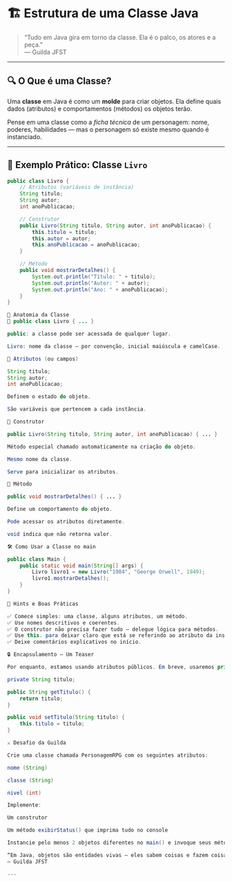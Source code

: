 # 🏗️ Estrutura de uma Classe Java

> “Tudo em Java gira em torno da classe. Ela é o palco, os atores e a peça.”  
> — Guilda JFST

---

## 🔍 O Que é uma Classe?

Uma **classe** em Java é como um **molde** para criar objetos. Ela define quais dados (atributos) e comportamentos (métodos) os objetos terão.

Pense em uma classe como a *ficha técnica* de um personagem: nome, poderes, habilidades — mas o personagem só existe mesmo quando é instanciado.

---

## 🧪 Exemplo Prático: Classe `Livro`

```java
public class Livro {
    // Atributos (variáveis de instância)
    String titulo;
    String autor;
    int anoPublicacao;

    // Construtor
    public Livro(String titulo, String autor, int anoPublicacao) {
        this.titulo = titulo;
        this.autor = autor;
        this.anoPublicacao = anoPublicacao;
    }

    // Método
    public void mostrarDetalhes() {
        System.out.println("Título: " + titulo);
        System.out.println("Autor: " + autor);
        System.out.println("Ano: " + anoPublicacao);
    }
}

🔬 Anatomia da Classe
🔸 public class Livro { ... }

public: a classe pode ser acessada de qualquer lugar.

Livro: nome da classe — por convenção, inicial maiúscula e camelCase.

🔸 Atributos (ou campos)

String titulo;
String autor;
int anoPublicacao;

Definem o estado do objeto.

São variáveis que pertencem a cada instância.

🔸 Construtor

public Livro(String titulo, String autor, int anoPublicacao) { ... }

Método especial chamado automaticamente na criação do objeto.

Mesmo nome da classe.

Serve para inicializar os atributos.

🔸 Método

public void mostrarDetalhes() { ... }

Define um comportamento do objeto.

Pode acessar os atributos diretamente.

void indica que não retorna valor.

🛠️ Como Usar a Classe no main

public class Main {
    public static void main(String[] args) {
        Livro livro1 = new Livro("1984", "George Orwell", 1949);
        livro1.mostrarDetalhes();
    }
}

🧠 Hints e Boas Práticas

✅ Comece simples: uma classe, alguns atributos, um método.
✅ Use nomes descritivos e coerentes.
✅ O construtor não precisa fazer tudo — delegue lógica para métodos.
✅ Use this. para deixar claro que está se referindo ao atributo da instância.
✅ Deixe comentários explicativos no início.

🔒 Encapsulamento — Um Teaser

Por enquanto, estamos usando atributos públicos. Em breve, usaremos private + métodos get e set para proteger os dados da classe.

private String titulo;

public String getTitulo() {
    return titulo;
}

public void setTitulo(String titulo) {
    this.titulo = titulo;
}

⚔️ Desafio da Guilda

Crie uma classe chamada PersonagemRPG com os seguintes atributos:

nome (String)

classe (String)

nivel (int)

Implemente:

Um construtor

Um método exibirStatus() que imprima tudo no console

Instancie pelo menos 2 objetos diferentes no main() e invoque seus métodos.

“Em Java, objetos são entidades vivas — eles sabem coisas e fazem coisas.”
— Guilda JFST

---
